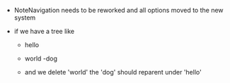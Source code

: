     
- NoteNavigation needs to be reworked and all options moved to the new system


- if we have a tree like

    - hello
    - world
        -dog 
        
        
    - and we delete 'world' the 'dog' should reparent under 'hello'

